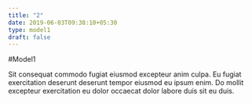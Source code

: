 ```yaml
---
title: "2"
date: 2019-06-03T09:38:10+05:30
type: model1
draft: false
---
```


#Model1

Sit consequat commodo fugiat eiusmod excepteur anim culpa. Eu fugiat exercitation deserunt deserunt tempor eiusmod eu ipsum enim. Do mollit excepteur exercitation eu dolor occaecat dolor labore duis sit eu duis.